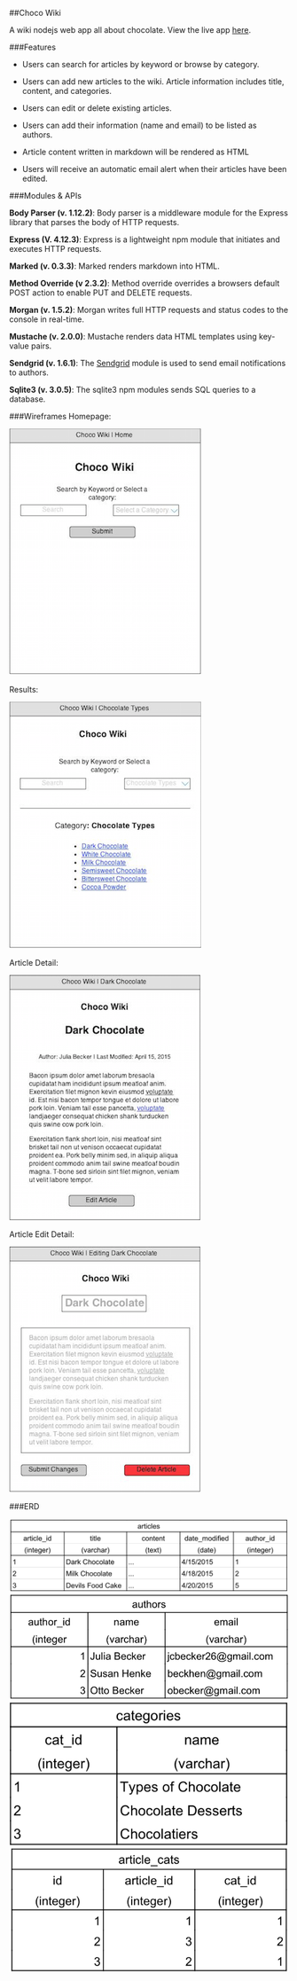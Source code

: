 ##Choco Wiki

A wiki nodejs web app all about chocolate. View the live app <a href = "http://104.131.41.15:3000/">here</a>.

###Features

* Users can search for articles by keyword or browse by category.

* Users can add new articles to the wiki. Article information includes title, content, and categories.

* Users can edit or delete existing articles.

* Users can add their information (name and email) to be listed as authors.

* Article content written in markdown will be rendered as HTML

* Users will receive an automatic email alert when their articles have been edited.

###Modules & APIs

**Body Parser (v. 1.12.2)**: Body parser is a middleware module for the Express library that parses the body of HTTP requests.

**Express (V. 4.12.3)**: Express is a lightweight npm module that initiates and executes HTTP requests.

**Marked (v. 0.3.3)**: Marked renders markdown into HTML.

**Method Override (v 2.3.2)**: Method override overrides a browsers default POST action to enable PUT and DELETE requests.

**Morgan (v. 1.5.2)**: Morgan writes full HTTP requests and status codes to the console in real-time.

**Mustache (v. 2.0.0)**: Mustache renders data HTML templates using key-value pairs.

**Sendgrid (v. 1.6.1)**: The <a href = "https://sendgrid.com/">Sendgrid</a> module is used to send email notifications to authors.

**Sqlite3 (v. 3.0.5)**: The sqlite3 npm modules sends SQL queries to a database.


###Wireframes
Homepage:

<img src = "./img/wireframe1.png">

Results:

<img src = "./img/wireframe2.png">

Article Detail:

<img src = "./img/wireframe3.png">

Article Edit Detail:

<img src = "./img/wireframe4.png">

###ERD

<img src = "./img/articles_ERD.png">

<img src = "./img/authors_ERD.png">

<img src = "./img/categories_ERD.png">

<img src = "./img/article_cats_ERD.png">
